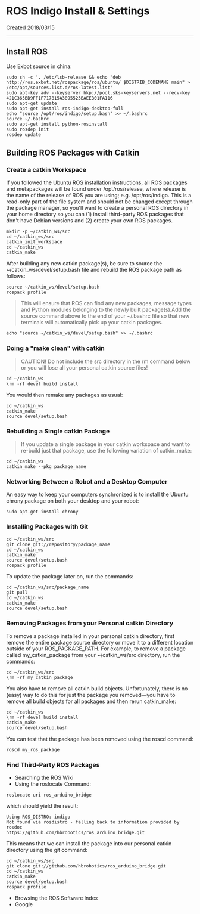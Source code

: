 # ROS Indigo Install & Settings

Created 2018/03/15

---
## Install ROS
Use Exbot source in china:
```
sudo sh -c '. /etc/lsb-release && echo "deb http://ros.exbot.net/rospackage/ros/ubuntu/ $DISTRIB_CODENAME main" > /etc/apt/sources.list.d/ros-latest.list'
sudo apt-key adv --keyserver hkp://pool.sks-keyservers.net --recv-key 421C365BD9FF1F717815A3895523BAEEB01FA116
sudo apt-get update
sudo apt-get install ros-indigo-desktop-full
echo "source /opt/ros/indigo/setup.bash" >> ~/.bashrc
source ~/.bashrc
sudo apt-get install python-rosinstall
sudo rosdep init
rosdep update
```

## Building ROS Packages with Catkin
### Create a catkin Workspace
If you followed the Ubuntu ROS installation instructions, all ROS packages and metapackages will be found under /opt/ros/release, where release is the name of the release of ROS you are using; e.g. /opt/ros/indigo. This is a read-only part of the file system and should not be changed except through the package manager, so you'll want to create a personal ROS directory in your home directory so you can (1) install third-party ROS packages that don't have Debian versions and (2) create your own ROS packages.
```
mkdir -p ~/catkin_ws/src
cd ~/catkin_ws/src
catkin_init_workspace
cd ~/catkin_ws
catkin_make
```
After building any new catkin package(s), be sure to source the ~/catkin_ws/devel/setup.bash file and rebuild the ROS package path as follows:
```
source ~/catkin_ws/devel/setup.bash
rospack profile
```
> This will ensure that ROS can find any new packages, message types and Python modules belonging to the newly built package(s).Add the source command above to the end of your ~/.bashrc file so that new terminals will automatically pick up your catkin packages. 
```
echo "source ~/catkin_ws/devel/setup.bash" >> ~/.bashrc
```
### Doing a "make clean" with catkin
> CAUTION! Do not include the src directory in the rm command below or you will lose all your personal catkin source files!
```
cd ~/catkin_ws
\rm -rf devel build install
```
You would then remake any packages as usual:
```
cd ~/catkin_ws
catkin_make
source devel/setup.bash
```
### Rebuilding a Single catkin Package
> If you update a single package in your catkin workspace and want to re-build just that package, use the following variation of catkin_make:
```
cd ~/catkin_ws
catkin_make --pkg package_name
```

### Networking Between a Robot and a Desktop Computer
An easy way to keep your computers synchronized is to install the Ubuntu chrony package on both your desktop and your robot:
```
sudo apt-get install chrony
```

### Installing Packages with Git
```
cd ~/catkin_ws/src
git clone git://repository/package_name
cd ~/catkin_ws
catkin_make
source devel/setup.bash
rospack profile
```
To update the package later on, run the commands:
```
cd ~/catkin_ws/src/package_name
git pull
cd ~/catkin_ws
catkin_make
source devel/setup.bash
```
### Removing Packages from your Personal catkin Directory
To remove a package installed in your personal catkin directory, first remove the entire package source directory or move it to a different location outside of your ROS_PACKAGE_PATH. For example, to remove a package called my_catkin_package from your ~/catkin_ws/src directory, run the commands:
```
cd ~/catkin_ws/src
\rm -rf my_catkin_package
```
You also have to remove all catkin build objects. Unfortunately, there is no (easy) way to do this for just the package you removed—you have to remove all build objects for all packages and then rerun catkin_make:
```
cd ~/catkin_ws
\rm -rf devel build install
catkin_make
source devel/setup.bash
```
You can test that the package has been removed using the roscd command:
```
roscd my_ros_package
```
### Find Third-Party ROS Packages
+ Searching the ROS Wiki
+ Using the roslocate Command:
```
roslocate uri ros_arduino_bridge
```
which should yield the result:
```
Using ROS_DISTRO: indigo
Not found via rosdistro - falling back to information provided by rosdoc
https://github.com/hbrobotics/ros_arduino_bridge.git
```
This means that we can install the package into our personal catkin directory using the git command:
```
cd ~/catkin_ws/src
git clone git://github.com/hbrobotics/ros_arduino_bridge.git
cd ~/catkin_ws
catkin_make
source devel/setup.bash
rospack profile
```
+ Browsing the ROS Software Index
+ Google